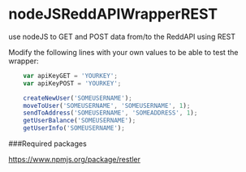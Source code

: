nodeJSReddAPIWrapperREST
========================

use nodeJS to GET and POST data from/to the ReddAPI using REST

Modify the following lines with your own values to be able to test the wrapper:
```js
    var apiKeyGET = 'YOURKEY';
    var apiKeyPOST = 'YOURKEY';

    createNewUser('SOMEUSERNAME');
    moveToUser('SOMEUSERNAME', 'SOMEUSERNAME', 1);
    sendToAddress('SOMEUSERNAME', 'SOMEADDRESS', 1);
    getUserBalance('SOMEUSERNAME');
    getUserInfo('SOMEUSERNAME');
```
###Required packages

https://www.npmjs.org/package/restler
